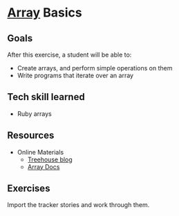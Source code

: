 # [Array](http://en.wikipedia.org/wiki/Array_data_structure) Basics

## Goals

After this exercise, a student will be able to:

* Create arrays, and perform simple operations on them
* Write programs that iterate over an array

## Tech skill learned

* Ruby arrays

## Resources

* Online Materials
  * [Treehouse blog](http://blog.teamtreehouse.com/ruby-arrays)
  * [Array Docs](http://www.ruby-doc.org/core-2.1.2/Array.html)
    

## Exercises

Import the tracker stories and work through them.
